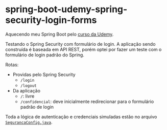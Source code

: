 # spring-boot-udemy-spring-security-login-forms

Aquecendo meu Spring Boot pelo [curso da Udemy](https://www.udemy.com/course/spring-boot-expert/).

Testando o Spring Security com formulário de login. A aplicação sendo construída é baseada em API REST, porém optei por fazer um teste com o formulário de login padrão do Spring.

Rotas:

* Providas pelo Spring Security
  * `/login`
  * `/logout`
* Da aplicação
  * `/`: livre
  * `/confidencial`: deve inicialmente redirecionar para o formulário padrão de login

Toda a lógica de autenticação e credenciais simuladas estão no arquivo [`SegurancaConfig.java`](https://github.com/EdyKnopfler/spring-boot-udemy-spring-security-login-forms/blob/main/src/main/java/com/derso/security/config/SegurancaConfig.java).

